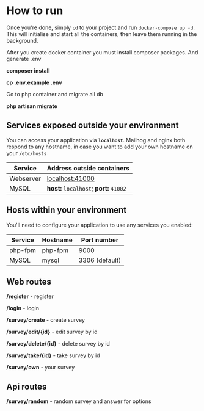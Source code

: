 # How to run #

Once you're done, simply `cd` to your project and run `docker-compose up -d`. This will initialise and start all the
containers, then leave them running in the background.

After you create docker container you must install composer packages. And generate .env

**composer install**

**cp .env.example .env**

Go to php container and migrate all db

**php artisan migrate**


## Services exposed outside your environment ##

You can access your application via **`localhost`**. Mailhog and nginx both respond to any hostname, in case you want to
add your own hostname on your `/etc/hosts`

Service|Address outside containers
-------|--------------------------
Webserver|[localhost:41000](http://localhost:41000)
MySQL|**host:** `localhost`; **port:** `41002`

## Hosts within your environment ##

You'll need to configure your application to use any services you enabled:

Service|Hostname|Port number
------|---------|-----------
php-fpm|php-fpm|9000
MySQL|mysql|3306 (default)

## Web routes ##

**/register** - register

**/login** - login

**/survey/create** - create survey

**/survey/edit/{id}** - edit survey by id

**/survey/delete/{id}** - delete survey by id

**/survey/take/{id}** - take survey by id

**/survey/own** - your survey

## Api routes ##

**/survey/random** - random survey and answer for options
